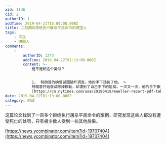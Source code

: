 ```yaml
---
aid: 1146
cid: 2
authorID: 1
addTime: 2019-04-21T16:00:00.000Z
title: 二战期间拒绝执行屠杀平民命令的德国人
tags:
    - 平民
    - 德国人
comments:
    -
        authorID: 1273
        addTime: 2019-04-22T01:13:00.000Z
        content: >-
            是不是和这个类似？


            1.  特朗普的确曾试图破坏调查。他的手下违抗了他。 >
            特朗普开始尝试除掉穆勒，却遭到了自己手下的阻挠。一次又一次，他的手下像堡垒一样挡住特朗普最具破坏性的冲动。
            [https://cn.nytimes.com/usa/20190419/mueller-report-pdf-takeaways/](https://cn.nytimes.com/usa/20190419/mueller-report-pdf-takeaways/)
date: 2019-04-22T01:13:00.000Z
category: 时政
---
```


这篇论文找到了一百多个拒绝执行屠杀平民命令的案例，研究发现这些人都没有遭受死亡的处罚，只有极少数人受到一些其他后果。

[https://news.ycombinator.com/item?id=19707404](https://news.ycombinator.com/item?id=19707404)
